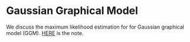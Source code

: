 # Gaussian Graphical Model

We discuss the maximum likelihood estimation for for Gaussian graphical model (GGM). [HERE](https://l-ty.com/Statistics/Graphical-model/Gaussian_Graphical_Model) is the note.
